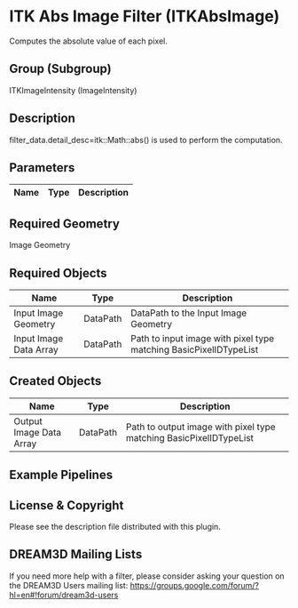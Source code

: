 # ITK Abs Image Filter (ITKAbsImage)

Computes the absolute value of each pixel.

## Group (Subgroup)

ITKImageIntensity (ImageIntensity)

## Description

filter_data.detail_desc=itk::Math::abs() is used to perform the computation.

## Parameters

| Name | Type | Description |
|------|------|-------------|

## Required Geometry

Image Geometry

## Required Objects

| Name |Type | Description |
|-----|------|-------------|
| Input Image Geometry | DataPath | DataPath to the Input Image Geometry |
| Input Image Data Array | DataPath | Path to input image with pixel type matching BasicPixelIDTypeList |

## Created Objects

| Name |Type | Description |
|-----|------|-------------|
| Output Image Data Array | DataPath | Path to output image with pixel type matching BasicPixelIDTypeList |

## Example Pipelines


## License & Copyright

Please see the description file distributed with this plugin.


## DREAM3D Mailing Lists

If you need more help with a filter, please consider asking your question on the DREAM3D Users mailing list:
https://groups.google.com/forum/?hl=en#!forum/dream3d-users


